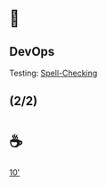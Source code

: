 # 💪

## DevOps

Testing: [Spell-Checking](https://gitlab.com/pipeline-components/markdown-spellcheck)

(2/2)
---
# ☕

[10'](https://youtu.be/DcvtwlM1aIE)